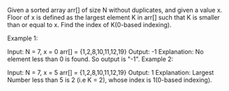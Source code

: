 Given a sorted array arr[] of size N without duplicates, and given a value x. Floor of x is defined as the largest element K in arr[] such that K is smaller than or equal to x. Find the index of K(0-based indexing).

Example 1:

Input:
N = 7, x = 0 
arr[] = {1,2,8,10,11,12,19}
Output: -1
Explanation: No element less 
than 0 is found. So output 
is "-1".
Example 2:

Input:
N = 7, x = 5 
arr[] = {1,2,8,10,11,12,19}
Output: 1
Explanation: Largest Number less than 5 is
2 (i.e K = 2), whose index is 1(0-based 
indexing).